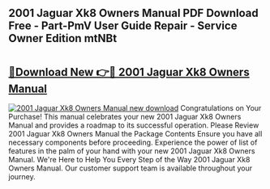## 2001 Jaguar Xk8 Owners Manual PDF Download Free - Part-PmV User Guide Repair - Service Owner Edition mtNBt

# <h2><a href="http://bc19491.oget.top/?id=2001+Jaguar+Xk8+Owners+Manual">🔗Download New 👉🔴 2001 Jaguar Xk8 Owners Manual</a></h2>

[![2001 Jaguar Xk8 Owners Manual new download](https://i.imgur.com/5g1atiW.png)](http://bc19491.oget.top/?id=2001+Jaguar+Xk8+Owners+Manual)
Congratulations on Your Purchase! This manual celebrates your new 2001 Jaguar Xk8 Owners Manual and provides a roadmap to its successful operation. Please Review 2001 Jaguar Xk8 Owners Manual the Package Contents Ensure you have all necessary components before proceeding. Experience the power of list of features in the palm of your hand with your new 2001 Jaguar Xk8 Owners Manual. We're Here to Help You Every Step of the Way 2001 Jaguar Xk8 Owners Manual. Our customer support team is available throughout your journey.

